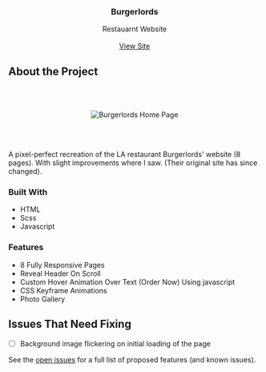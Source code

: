 
<!-- PROJECT HEADER -->
<br />
<div align="center">

<h3 align="center">Burgerlords</h3>

  <p align="center">
    Restauarnt Website
    <br />
    <br />
    <a href="https://rbhogal.github.io/burgerlords-recreation/dist">View Site</a>
  </p>
</div>

<!-- ABOUT THE PROJECT -->
## About the Project
<br />
<br />

<div align="center">

![Burgerlords Home Page](https://raw.githubusercontent.com/rbhogal/rbhogal.github.io/main/images/projects/burgerlords/Responsive%20Devices/Desktop_1080p.png)

</div>
<br />
<br />

A pixel-perfect recreation of the LA restaurant Burgerlords' website (8 pages). With slight improvements where I saw. (Their original site has since changed).

### Built With
* HTML
* Scss
* Javascript

### Features
* 8 Fully Responsive Pages
* Reveal Header On Scroll
* Custom Hover Animation Over Text (Order Now) Using javascript
* CSS Keyframe Animations
* Photo Gallery

## Issues That Need Fixing

- [ ] Background image flickering on initial loading of the page

See the [open issues](https://github.com/rbhogal/get-fit-app/issues) for a full list of proposed features (and known issues).


<!--     - [ ] Nested Feature -->
